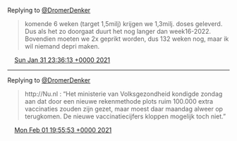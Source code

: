 Replying to [@DromerDenker](https://twitter.com/DromerDenker/status/1355994022251286534)

> komende 6 weken \(target 1,5milj\) krijgen we 1,3milj\. doses geleverd\. Dus als het zo doorgaat duurt het nog langer dan week16\-2022\. Bovendien moeten we 2x geprikt worden, dus 132 weken nog, maar ik wil niemand depri maken\.

<img src="../../media/tweet.ico" width="12" /> [Sun Jan 31 23:36:13 +0000 2021](https://twitter.com/DromerDenker/status/1356023510557143040)

----

Replying to [@DromerDenker](https://twitter.com/DromerDenker/status/1355994022251286534)

> http://Nu\.nl : “Het ministerie van Volksgezondheid kondigde zondag aan dat door een nieuwe rekenmethode plots ruim 100\.000 extra vaccinaties zouden zijn gezet, maar moest daar maandag alweer op terugkomen\. De nieuwe vaccinatiecijfers kloppen mogelijk toch niet\.”

<img src="../../media/tweet.ico" width="12" /> [Mon Feb 01 19:55:53 +0000 2021](https://twitter.com/DromerDenker/status/1356330452496351233)